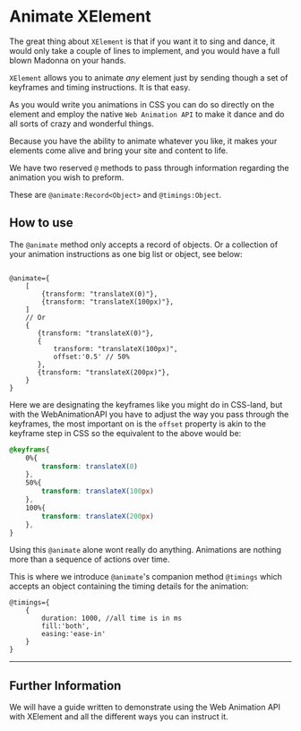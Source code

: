 # Animate XElement

The great thing about `XElement` is that if you want it to sing and dance, it would only take a couple of lines to implement, and you would have a full blown Madonna on your hands.

`XElement` allows you to animate *any* element just by sending though a set of keyframes and timing instructions. It is that easy.

As you would write you animations in CSS you can do so directly on the element and employ the native `Web Animation API` to make it dance and do all sorts of crazy and wonderful things.

Because you have the ability to animate whatever you like, it makes your elements come alive and bring your site and content to life.

We have two reserved `@` methods to pass through information regarding the animation you wish to preform.

These are `@animate:Record<Object>` and `@timings:Object`.
## How to use

The `@animate` method only accepts a record of objects. Or a collection of your animation instructions as one big list or object, see below:

```astro

@animate={
    [
        {transform: "translateX(0)"},
        {transform: "translateX(100px)"},
    ]
    // Or
    {
       {transform: "translateX(0)"},
       {
           transform: "translateX(100px)",
           offset:'0.5' // 50%
       }, 
       {transform: "translateX(200px)"}, 
    }
}
```

Here we are designating the keyframes like you might do in CSS-land, but with the WebAnimationAPI you have to adjust the way you pass through the keyframes, the most important on is the `offset` property is akin to the keyframe step in CSS so the equivalent to the above would be:

```css
@keyframs{
    0%{
        transform: translateX(0)
    },
    50%{
        transform: translateX(100px)
    },
    100%{
        transform: translateX(200px)
    },
}
```

Using this `@animate` alone wont really do anything. Animations are nothing more than a sequence of actions over time.

This is where we introduce `@animate`'s companion method `@timings` which accepts an object containing the timing details for the animation:

```astro
@timings={
    {
        duration: 1000, //all time is in ms
        fill:'both',
        easing:'ease-in'
    }
}
```

-----

## Further Information

We will have a guide written to demonstrate using the Web Animation API with XElement and all the different ways you can instruct it.

